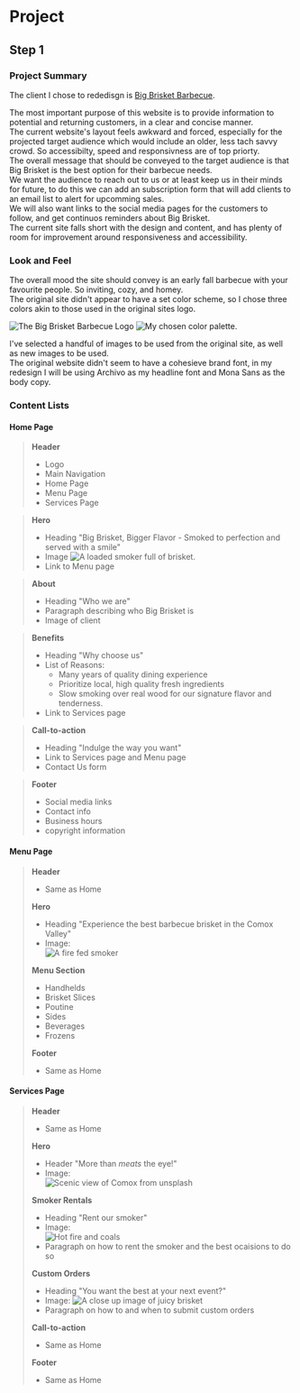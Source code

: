 # Project

## Step 1

### Project Summary

The client I chose to rededisgn is [Big Brisket Barbecue](https://bigbrisketbarbecue.com/).

The most important purpose of this website is to provide information to potential and returning customers, in a clear and concise manner.  
The current website's layout feels awkward and forced, especially for the projected target audience which would include an older, less tach savvy crowd. So accessibilty, speed and responsivness are of top priorty.  
The overall message that should be conveyed to the target audience is that Big Brisket is the best option for their barbecue needs.  
We want the audience to reach out to us or at least keep us in their minds for future, to do this we can add an subscription form that will add clients to an email list to alert for upcomming sales.  
We will also want links to the social media pages for the customers to follow, and get continuos reminders about Big Brisket.  
The current site falls short with the design and content, and has plenty of room for improvement around responsiveness and accessibility.

### Look and Feel

The overall mood the site should convey is an early fall barbecue with your favourite people. So inviting, cozy, and homey.  
The original site didn't appear to have a set color scheme, so I chose three colors akin to those used in the original sites logo.

![The Big Brisket Barbecue Logo](images/brisketlogo.jpg "Original Logo") ![My chosen color palette](images/color-pallete.jpg).

I've selected a handful of images to be used from the original site, as well as new images to be used.  
The original website didn't seem to have a cohesieve brand font, in my redesign I will be using Archivo as my headline font and Mona Sans as the body copy.

### Content Lists

#### Home Page

> **Header**
>
> - Logo
> - Main Navigation
> - Home Page
> - Menu Page
> - Services Page

> **Hero**
>
> - Heading "Big Brisket, Bigger Flavor - Smoked to perfection and served with a smile"
> - Image
>   ![A loaded smoker full of brisket](images/smoker.jpg).
> - Link to Menu page

> **About**
>
> - Heading "Who we are"
> - Paragraph describing who Big Brisket is
> - Image of client

> **Benefits**
>
> - Heading "Why choose us"
> - List of Reasons:
>   - Many years of quality dining experience
>   - Prioritize local, high quality fresh ingredients
>   - Slow smoking over real wood for our signature flavor and tenderness.
> - Link to Services page

> **Call-to-action**
>
> - Heading "Indulge the way you want"
> - Link to Services page and Menu page
> - Contact Us form

> **Footer**
>
> - Social media links
> - Contact info
> - Business hours
> - copyright information

#### Menu Page

> **Header**
>
> - Same as Home
>
> **Hero**
>
> - Heading "Experience the best barbecue brisket in the Comox Valley"
> - Image:  
>   ![A fire fed smoker](images/fire-smoker.jpg)
>
> **Menu Section**
>
> - Handhelds
> - Brisket Slices
> - Poutine
> - Sides
> - Beverages
> - Frozens
>
> **Footer**
>
> - Same as Home

#### Services Page

> **Header**
>
> - Same as Home
>
> **Hero**
>
> - Header "More than _meats_ the eye!"
> - Image:  
>   ![Scenic view of Comox from unsplash](images/frugal-flyer-hWVHcMQ7dGk-unsplash.jpg)
>
> **Smoker Rentals**
>
> - Heading "Rent our smoker"
> - Image:  
>   ![Hot fire and coals](images/james-hardman-iSBFFR7N3Mo-unsplash.jpg)
> - Paragraph on how to rent the smoker and the best ocaisions to do so
>
> **Custom Orders**
>
> - Heading "You want the best at your next event?"
> - Image:
>   ![A close up image of juicy brisket](images/israel-albornoz-X_yiZP3NTkE-unsplash.jpg)
> - Paragraph on how to and when to submit custom orders
>
> **Call-to-action**
>
> - Same as Home
>
> **Footer**
>
> - Same as Home
